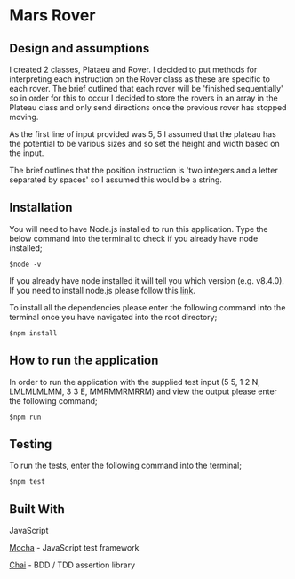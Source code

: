# Mars Rover

## Design and assumptions
I created 2 classes, Plataeu and Rover.  I decided to put methods for interpreting each instruction on the Rover class as these are specific to each rover.  The brief outlined that each rover will be 'finished sequentially' so in order for this to occur I decided to store the rovers in an array in the Plateau class and only send directions once the previous rover has stopped moving. 

As the first line of input provided was 5, 5 I assumed that the plateau has the potential to be various sizes and so set the height and width based on the input.

The brief outlines that the position instruction is 'two integers and a letter separated by spaces' so I assumed this would be a string.

## Installation 
You will need to have Node.js installed to run this application.  Type the below command into the terminal to check if you already have node installed;
```
$node -v
```
If you already have node installed it will tell you which version (e.g. v8.4.0).  If you need to install node.js please follow this [link](https://nodejs.org/en/).

To install all the dependencies please enter the following command into the terminal once you have navigated into the root directory; 
```
$npm install
```

## How to run the application
In order to run the application with the supplied test input (5 5, 1 2 N, LMLMLMLMM, 3 3 E, MMRMMRMRRM) and view the output please enter the following command;
```
$npm run
```

## Testing
To run the tests, enter the following command into the terminal;
```
$npm test
```
## Built With
JavaScript

[Mocha](https://mochajs.org/) - JavaScript test framework

[Chai](https://www.chaijs.com//) - BDD / TDD assertion library
